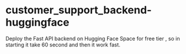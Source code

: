 # customer_support_backend-huggingface
Deploy the Fast API backend on Hugging Face  Space for free tier , so in starting it take 60 second and then it work fast.
